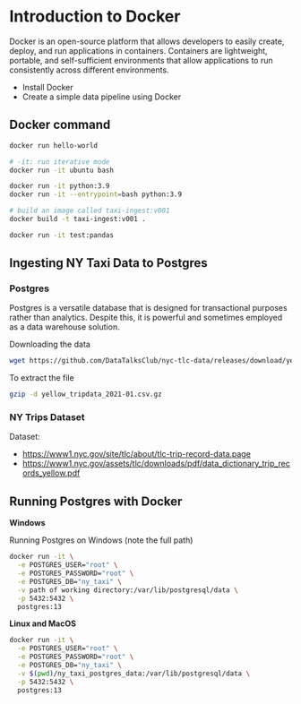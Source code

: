# Introduction to Docker
Docker is an open-source platform that allows developers to easily create, deploy, and run applications in containers. Containers are lightweight, portable, and self-sufficient environments that allow applications to run consistently across different environments.
- Install Docker
- Create a simple data pipeline using Docker

## Docker command
```sh
docker run hello-world

# -it: run iterative mode
docker run -it ubuntu bash  

docker run -it python:3.9
docker run -it --entrypoint=bash python:3.9

# build an image called taxi-ingest:v001
docker build -t taxi-ingest:v001 .

docker run -it test:pandas
```

## Ingesting NY Taxi Data to Postgres
### Postgres
Postgres is a versatile database that is designed for transactional purposes rather than analytics. Despite this, it is powerful and sometimes employed as a data warehouse solution.

Downloading the data
```sh
wget https://github.com/DataTalksClub/nyc-tlc-data/releases/download/yellow/yellow_tripdata_2021-01.csv.gz 
```
To extract the file
```sh
gzip -d yellow_tripdata_2021-01.csv.gz
```

### NY Trips Dataset
Dataset:
- https://www1.nyc.gov/site/tlc/about/tlc-trip-record-data.page
- https://www1.nyc.gov/assets/tlc/downloads/pdf/data_dictionary_trip_records_yellow.pdf

## Running Postgres with Docker
**Windows**

Running Postgres on Windows (note the full path)
```sh
docker run -it \
  -e POSTGRES_USER="root" \
  -e POSTGRES_PASSWORD="root" \
  -e POSTGRES_DB="ny_taxi" \
  -v path of working directory:/var/lib/postgresql/data \
  -p 5432:5432 \
  postgres:13
```

**Linux and MacOS**
```sh
docker run -it \
  -e POSTGRES_USER="root" \
  -e POSTGRES_PASSWORD="root" \
  -e POSTGRES_DB="ny_taxi" \
  -v $(pwd)/ny_taxi_postgres_data:/var/lib/postgresql/data \
  -p 5432:5432 \
  postgres:13
```